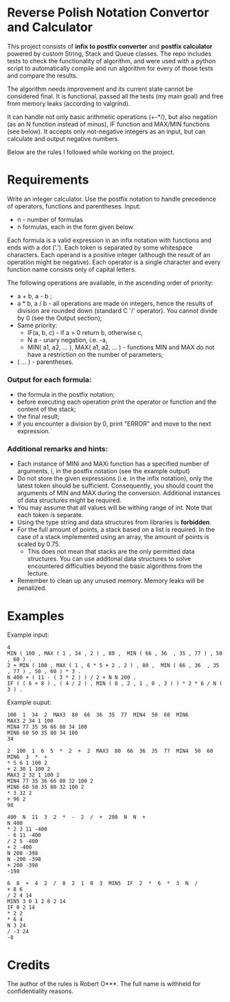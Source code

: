 # Reverse Polish Notation Convertor and Calculator

This project consists of **infix to postfix converter** and **postfix calculator** powered by custom String, Stack and Queue classes. The repo includes tests to check the functionality of algorithm, and were used with a python script to automatically compile and run algorithm for every of those tests and compare the results.

The algorithm needs improvement and its current state cannot be considered final. 
It is functional, passed all the tests (my main goal) and free from memory leaks (according to valgrind). 

It can handle not only basic arithmetic operations (+-*/), but also negation (as an N function instead of minus), IF function and MAX/MIN functions (see below). 
It accepts only not-negative integers as an input, but can calculate and output negative numbers.

Below are the rules I followed while working on the project.


# Requirements

Write an integer calculator. Use the postfix notation to handle precedence of operators, functions and parentheses.
Input:
- n - number of formulas
- n formulas, each in the form given below.

Each formula is a valid expression in an infix notation with functions and ends with a dot ('.'). Each token is separated by some whitespace characters. Each operand is a positive integer (although the result of an operation might be negative). Each operator is a single character and every function name consists only of capital letters.

The following operations are available, in the ascending order of priority:

- a + b, a - b ;
- a * b, a / b - all operations are made on integers, hence the results of division are rounded down (standard C '/' operator). You cannot divide by 0 (see the Output section);
- Same priority:
  - IF(a, b, c) - if a > 0 return b, otherwise c,
  - N a - unary negation, i.e. -a,
  - MIN( a1, a2, ... ), MAX( a1, a2, ... ) - functions MIN and MAX do not have a restriction on the number of parameters;
- ( ... ) - parentheses.

### Output for each formula:

- the formula in the postfix notation;
- before executing each operation print the operator or function and the content of the stack;
- the final result;
- if you encounter a division by 0, print "ERROR" and move to the next expression. 

### Additional remarks and hints:

- Each instance of MINi and MAXi function has a specified number of arguments, i, in the postfix notation (see the example output)
- Do not store the given expressions (i.e. in the infix notation), only the latest token should be sufficient. Consequently, you should count the arguments of MIN and MAX during the conversion. Additional instances of data structures might be required.
- You may assume that all values will be withing range of int. Note that each token is separate.
- Using the type string and data structures from libraries is **forbidden**.
- For the full amount of points, a stack based on a list is required. In the case of a stack implemented using an array, the amount of points is scaled by 0.75.
  - This does not mean that stacks are the only permitted data structures. You can use additonal data structures to solve encountered difficulties beyond the basic algorithms from the lecture.
- Remember to clean up any unused memory. Memory leaks will be penalized.

# Examples
Example input:
```
4
MIN ( 100 , MAX ( 1 , 34 , 2 ) , 80 ,  MIN ( 66 , 36  , 35 , 77 ) , 50 , 60 ) .
2 + MIN ( 100 , MAX ( 1 , 6 * 5 + 2 , 2 ) , 80 ,  MIN ( 66 , 36  , 35 , 77 ) , 50 , 60 ) * 3 .
N 400 + ( 11 - ( 3 * 2 ) ) / 2 + N N 200 .
IF ( ( 6 + 8 ) , ( 4 / 2 ) , MIN ( 8 , 2 , 1 , 0 , 3 ) ) * 2 * 6 / N ( 3 ) .
```
Example ouput:
```
100  1  34  2  MAX3  80  66  36  35  77  MIN4  50  60  MIN6
MAX3 2 34 1 100
MIN4 77 35 36 66 80 34 100
MIN6 60 50 35 80 34 100
34

2  100  1  6  5  *  2  +  2  MAX3  80  66  36  35  77  MIN4  50  60  MIN6  3  *  +
* 5 6 1 100 2
+ 2 30 1 100 2
MAX3 2 32 1 100 2
MIN4 77 35 36 66 80 32 100 2
MIN6 60 50 35 80 32 100 2
* 3 32 2
+ 96 2
98

400  N  11  3  2  *  -  2  /  +  200  N  N  +
N 400
* 2 3 11 -400
- 6 11 -400
/ 2 5 -400
+ 2 -400
N 200 -398
N -200 -398
+ 200 -398
-198

6  8  +  4  2  /  8  2  1  0  3  MIN5  IF  2  *  6  *  3  N  /
+ 8 6
/ 2 4 14
MIN5 3 0 1 2 8 2 14
IF 0 2 14
* 2 2
* 6 4
N 3 24
/ -3 24
-8
```

# Credits

The author of the rules is Robert O***. The full name is withheld for confidentiality reasons.
